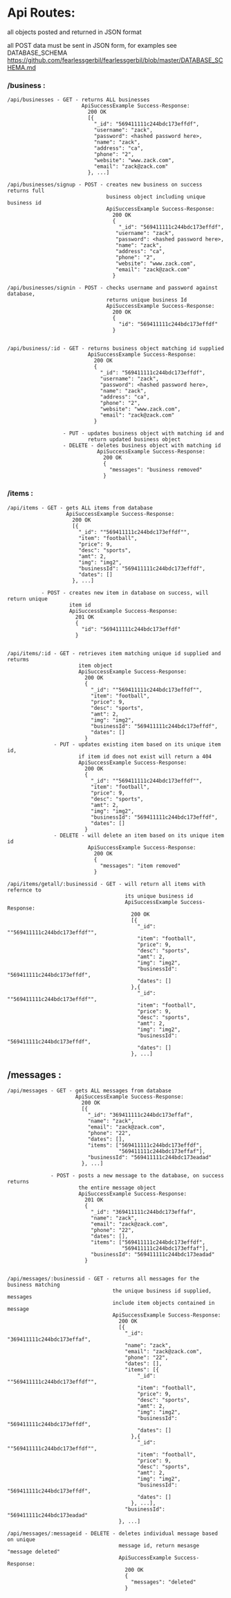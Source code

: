 # Api Routes: 

  all objects posted and returned in JSON format

  all POST data must be sent in JSON form, for examples see DATABASE_SCHEMA
  https://github.com/fearlessgerbil/fearlessgerbil/blob/master/DATABASE_SCHEMA.md
  
  ### /business :

    /api/businesses - GET - returns ALL businesses
                            ApiSuccessExample Success-Response:
                              200 OK
                              [{
                                "_id": "569411111c244bdc173effdf",
                                "username": "zack",
                                "password": <hashed password here>,
                                "name": "zack",
                                "address": "ca",
                                "phone": "2",
                                "website": "www.zack.com",
                                "email": "zack@zack.com"
                              }, ...]
                    
    /api/businesses/signup - POST - creates new business on success returns full
                                    business object including unique business id
                                    ApiSuccessExample Success-Response:
                                      200 OK
                                      {
                                        "_id": "569411111c244bdc173effdf",
                                       "username": "zack",
                                       "password": <hashed password here>,
                                       "name": "zack",
                                       "address": "ca",
                                       "phone": "2",
                                       "website": "www.zack.com",
                                       "email": "zack@zack.com"
                                      }

    /api/businesses/signin - POST - checks username and password against database, 
                                    returns unique business Id
                                    ApiSuccessExample Success-Response:
                                      200 OK
                                      {
                                        "id": "569411111c244bdc173effdf"
                                      }


    /api/business/:id - GET - returns business object matching id supplied
                              ApiSuccessExample Success-Response:
                                200 OK
                                {
                                  "_id": "569411111c244bdc173effdf",
                                  "username": "zack",
                                  "password": <hashed password here>,
                                  "name": "zack",
                                  "address": "ca",
                                  "phone": "2",
                                  "website": "www.zack.com",
                                  "email": "zack@zack.com"
                                }

                      - PUT - updates business object with matching id and  
                              return updated business object
                      - DELETE - deletes business object with matching id
                                 ApiSuccessExample Success-Response:
                                   200 OK
                                   {
                                     "messages": "business removed"
                                   }
  ### /items  :

    /api/items - GET - gets ALL items from database
                       ApiSuccessExample Success-Response:
                         200 OK
                         [{
                           "_id": ""569411111c244bdc173effdf"",
                           "item": "football",
                           "price": 9,
                           "desc": "sports",
                           "amt": 2,
                           "img": "img2",
                           "businessId": "569411111c244bdc173effdf",
                           "dates": []
                         }, ...]

               - POST - creates new item in database on success, will return unique 
                        item id
                        ApiSuccessExample Success-Response:
                          201 OK
                          {
                            "id": "569411111c244bdc173effdf" 
                          }


    /api/items/:id - GET - retrieves item matching unique id supplied and returms 
                           item object
                           ApiSuccessExample Success-Response:
                             200 OK
                             {
                               "_id": ""569411111c244bdc173effdf"",
                               "item": "football",
                               "price": 9,
                               "desc": "sports",
                               "amt": 2,
                               "img": "img2",
                               "businessId": "569411111c244bdc173effdf",
                               "dates": [] 
                             }
                   - PUT - updates existing item based on its unique item id, 
                           if item id does not exist will return a 404
                           ApiSuccessExample Success-Response:
                             200 OK
                             {
                               "_id": ""569411111c244bdc173effdf"",
                               "item": "football",
                               "price": 9,
                               "desc": "sports",
                               "amt": 2,
                               "img": "img2",
                               "businessId": "569411111c244bdc173effdf",
                               "dates": []  
                             } 
                   - DELETE - will delete an item based on its unique item id
                              ApiSuccessExample Success-Response:
                                200 OK
                                {
                                  "messages": "item removed"
                                }

    /api/items/getall/:businessid - GET - will return all items with refernce to 
                                          its unique business id
                                          ApiSuccessExample Success-Response:
                                            200 OK
                                            [{
                                              "_id": ""569411111c244bdc173effdf"",
                                              "item": "football",
                                              "price": 9,
                                              "desc": "sports",
                                              "amt": 2,
                                              "img": "img2",
                                              "businessId": "569411111c244bdc173effdf",
                                              "dates": []
                                            },{
                                              "_id": ""569411111c244bdc173effdf"",
                                              "item": "football",
                                              "price": 9,
                                              "desc": "sports",
                                              "amt": 2,
                                              "img": "img2",
                                              "businessId": "569411111c244bdc173effdf",
                                              "dates": []
                                            }, ...]

  ## /messages  :

    /api/messages - GET - gets ALL messages from database
                          ApiSuccessExample Success-Response:
                            200 OK
                            [{
                              "_id": "369411111c244bdc173effaf",
                              "name": "zack",
                              "email": "zack@zack.com",
                              "phone": "22",
                              "dates": [],
                              "items": ["569411111c244bdc173effdf", 
                                        "569411111c244bdc173effaf"],
                              "businessId": "569411111c244bdc173eadad"
                            }, ...]

                  - POST - posts a new message to the database, on success returns 
                           the entire message object
                           ApiSuccessExample Success-Response:
                             201 OK
                             {
                               "_id": "369411111c244bdc173effaf",
                               "name": "zack",
                               "email": "zack@zack.com",
                               "phone": "22",
                               "dates": [],
                               "items": ["569411111c244bdc173effdf", 
                                         "569411111c244bdc173effaf"],
                               "businessId": "569411111c244bdc173eadad"
                             }


    /api/messages/:businessid - GET - returns all messages for the business matching
                                      the unique business id supplied, messages 
                                      include item objects contained in message
                                      ApiSuccessExample Success-Response:
                                        200 OK
                                        [{
                                          "_id": "369411111c244bdc173effaf",
                                          "name": "zack",
                                          "email": "zack@zack.com",
                                          "phone": "22",
                                          "dates": [],
                                          "items": [{
                                              "_id": ""569411111c244bdc173effdf"",
                                              "item": "football",
                                              "price": 9,
                                              "desc": "sports",
                                              "amt": 2,
                                              "img": "img2",
                                              "businessId": "569411111c244bdc173effdf",
                                              "dates": []
                                            },{
                                              "_id": ""569411111c244bdc173effdf"",
                                              "item": "football",
                                              "price": 9,
                                              "desc": "sports",
                                              "amt": 2,
                                              "img": "img2",
                                              "businessId": "569411111c244bdc173effdf",
                                              "dates": []
                                            }, ...],
                                          "businessId": "569411111c244bdc173eadad"
                                        }, ...]

    /api/messages/:messageid - DELETE - deletes individual message based on unique
                                        message id, return mesasge "message deleted"
                                        ApiSuccessExample Success-Response:
                                          200 OK
                                          {
                                            "messages": "deleted"
                                          }


